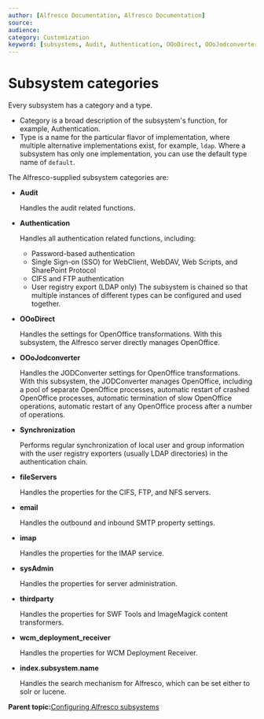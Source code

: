 ```yaml
---
author: [Alfresco Documentation, Alfresco Documentation]
source: 
audience: 
category: Customization
keyword: [subsystems, Audit, Authentication, OOoDirect, OOoJodconverter, Synchronization, fileServers, email, imap, sysAdmin, thirdparty, wcm\_deployment\_receiver]
---
```


# Subsystem categories

Every subsystem has a category and a type.

-   Category is a broad description of the subsystem's function, for example, Authentication.
-   Type is a name for the particular flavor of implementation, where multiple alternative implementations exist, for example, `ldap`. Where a subsystem has only one implementation, you can use the default type name of `default`.

The Alfresco-supplied subsystem categories are:

-   **Audit**

    Handles the audit related functions.

-   **Authentication**

    Handles all authentication related functions, including:

    -   Password-based authentication
    -   Single Sign-on \(SSO\) for WebClient, WebDAV, Web Scripts, and SharePoint Protocol
    -   CIFS and FTP authentication
    -   User registry export \(LDAP only\)
    The subsystem is chained so that multiple instances of different types can be configured and used together.

-   **OOoDirect**

    Handles the settings for OpenOffice transformations. With this subsystem, the Alfresco server directly manages OpenOffice.

-   **OOoJodconverter**

    Handles the JODConverter settings for OpenOffice transformations. With this subsystem, the JODConverter manages OpenOffice, including a pool of separate OpenOffice processes, automatic restart of crashed OpenOffice processes, automatic termination of slow OpenOffice operations, automatic restart of any OpenOffice process after a number of operations.

-   **Synchronization**

    Performs regular synchronization of local user and group information with the user registry exporters \(usually LDAP directories\) in the authentication chain.

-   **fileServers**

    Handles the properties for the CIFS, FTP, and NFS servers.

-   **email**

    Handles the outbound and inbound SMTP property settings.

-   **imap**

    Handles the properties for the IMAP service.

-   **sysAdmin**

    Handles the properties for server administration.

-   **thirdparty**

    Handles the properties for SWF Tools and ImageMagick content transformers.

-   **wcm\_deployment\_receiver**

    Handles the properties for WCM Deployment Receiver.

-   **index.subsystem.name**

    Handles the search mechanism for Alfresco, which can be set either to solr or lucene.


**Parent topic:**[Configuring Alfresco subsystems](../concepts/subsystem-intro.md)

